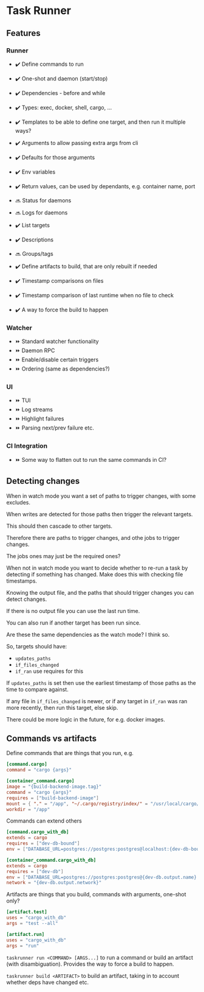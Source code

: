 # Task Runner

## Features

### Runner

* :heavy_check_mark: Define commands to run
* :heavy_check_mark: One-shot and daemon (start/stop)
* :heavy_check_mark: Dependencies - before and while
* :heavy_check_mark: Types: exec, docker, shell, cargo, ...
* :heavy_check_mark: Templates to be able to define one target, and then run it multiple ways?
* :heavy_check_mark: Arguments to allow passing extra args from cli
* :heavy_check_mark: Defaults for those arguments
* :heavy_check_mark: Env variables
* :heavy_check_mark: Return values, can be used by dependants, e.g. container name, port
* :soon: Status for daemons
* :soon: Logs for daemons
* :heavy_check_mark: List targets
* :heavy_check_mark: Descriptions
* :soon: Groups/tags

* :heavy_check_mark: Define artifacts to build, that are only rebuilt if needed
* :heavy_check_mark: Timestamp comparisons on files
* :heavy_check_mark: Timestamp comparison of last runtime when no file to check
* :heavy_check_mark: A way to force the build to happen

### Watcher

* :fast_forward: Standard watcher functionality
* :fast_forward: Daemon RPC
* :fast_forward: Enable/disable certain triggers
* :fast_forward: Ordering (same as dependencies?)

### UI

* :fast_forward: TUI
* :fast_forward: Log streams
* :fast_forward: Highlight failures
* :fast_forward: Parsing next/prev failure etc.

### CI Integration

* :fast_forward: Some way to flatten out to run the same commands in CI?

## Detecting changes

When in watch mode you want a set of paths to trigger changes, with some excludes.

When writes are detected for those paths then trigger the relevant targets.

This should then cascade to other targets.

Therefore there are paths to trigger changes, and othe jobs to trigger changes.

The jobs ones may just be the required ones?

When not in watch mode you want to decide whether to re-run a task by detecting
if something has changed. Make does this with checking file timestamps.

Knowing the output file, and the paths that should trigger changes you can
detect changes.

If there is no output file you can use the last run time.

You can also run if another target has been run since.

Are these the same dependencies as the watch mode? I think so.

So, targets should have:

* `updates_paths`
* `if_files_changed`
* `if_ran` use requires for this

If `updates_paths` is set then use the earliest timestamp of those
paths as the time to compare against.

If any file in `if_files_changed` is newer, or if any target in
`if_ran` was ran more recently, then run this target, else skip.

There could be more logic in the future, for e.g. docker images.

## Commands vs artifacts

Define commands that are things that you run, e.g.

```toml
[command.cargo]
command = "cargo {args}"

[container_command.cargo]
image = "{build-backend-image.tag}"
command = "cargo {args}"
requires = ["build-backend-image"]
mount = { "." = "/app", "~/.cargo/registry/index/" = "/usr/local/cargo/registry/index/", "~/.cargo/registry/cache/" = "/usr/local/cargo/registry/cache/", "~/.cargo/git/db/" = "/usr/local/cargo/git/" }
workdir = "/app"
```

Commands can extend others

```toml
[command.cargo_with_db]
extends = cargo
requires = ["dev-db-bound"]
env = ["DATABASE_URL=postgres://postgres:postgres@localhost:{dev-db-bound.output.port}/coach"]

[container_command.cargo_with_db]
extends = cargo
requires = ["dev-db"]
env = ["DATABASE_URL=postgres://postgres:postgres@{dev-db.output.name}:5432/coach"]
network = "{dev-db.output.network}"
```

Artifacts are things that you build, commands with arguments, one-shot only?

```toml
[artifact.test]
uses = "cargo_with_db"
args = "test --all"

[artifact.run]
uses = "cargo_with_db"
args = "run"
```

`taskrunner run <COMMAND> [ARGS...]` to run a command or build an artifact
(with disambiguation). Provides the way to force a build to happen.

`taskrunner build <ARTIFACT>` to build an artifact, taking in to account
whether deps have changed etc.
